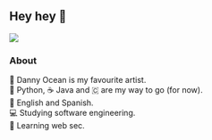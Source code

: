 ## Hey hey 👋

<img src="https://scontent.fsjo3-1.fna.fbcdn.net/v/t1.6435-9/61564267_2320760538180854_5993674333841522688_n.jpg?_nc_cat=100&ccb=1-3&_nc_sid=e3f864&_nc_ohc=28nYzGR4BEoAX8zZEDo&_nc_ht=scontent.fsjo3-1.fna&oh=15e0689449bffa5029097448a0050ac6&oe=60F65E80">

### About

🌊 Danny Ocean is my favourite artist.\
🐍 Python, ☕ Java and 🇨 are my way to go (for now).\
💬 English and Spanish.\
💻 Studying software engineering.\
👶 Learning web sec.
